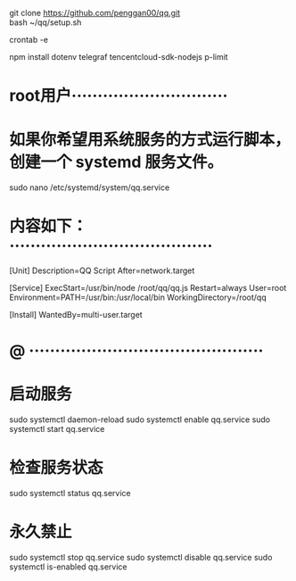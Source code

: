 git clone https://github.com/penggan00/qq.git  
bash ~/qq/setup.sh

crontab -e  

npm install dotenv telegraf tencentcloud-sdk-nodejs p-limit
# root用户······························
# 如果你希望用系统服务的方式运行脚本，创建一个 systemd 服务文件。
sudo nano /etc/systemd/system/qq.service
# 内容如下：·······································
[Unit]
Description=QQ Script
After=network.target

[Service]
ExecStart=/usr/bin/node /root/qq/qq.js
Restart=always
User=root
Environment=PATH=/usr/bin:/usr/local/bin
WorkingDirectory=/root/qq

[Install]
WantedBy=multi-user.target
# @ ·············································
# 启动服务
sudo systemctl daemon-reload
sudo systemctl enable qq.service
sudo systemctl start qq.service
# 检查服务状态
sudo systemctl status qq.service

# 永久禁止
sudo systemctl stop qq.service
sudo systemctl disable qq.service
sudo systemctl is-enabled qq.service




